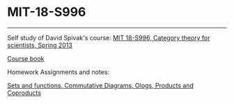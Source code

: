 # MIT-18-S996

***
 Self study of David Spivak's course: [MIT 18-S996, Category theory for scientists, Spring 2013](http://math.mit.edu/~dspivak/teaching/sp13/)
 
 [Course book](http://math.mit.edu/~dspivak/teaching/sp13/CT4S.pdf)
 
 Homework Assignments and notes:
 
 [Sets and functions, Commutative Diagrams, Ologs, Products and Coproducts](https://github.com/a-sumo/self-study/main/MIT-18-S996/Homework/hw1.pdf)
